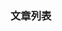 
[@id]: README.md 
[@title]: bigdata
[@location]: docs/bigdata/README.md
[@author]: leity
[@date]: 2021-12-31

### 文章列表

